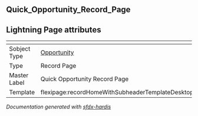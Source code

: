 ## Quick_Opportunity_Record_Page

## Lightning Page attributes

|<!-- -->|<!-- -->|
|:---|:---|
|Sobject Type|[Opportunity](../objects/Opportunity.md)|
|Type| Record Page|
|Master Label|Quick Opportunity Record Page|
|Template|flexipage:recordHomeWithSubheaderTemplateDesktop|




<!-- Page description -->


_Documentation generated with [sfdx-hardis](https://sfdx-hardis.cloudity.com)_

